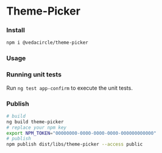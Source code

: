 # Theme-Picker

### Install

```bash
npm i @vedacircle/theme-picker
```

### Usage

### Running unit tests

Run `ng test app-confirm` to execute the unit tests.

### Publish

```bash
# build
ng build theme-picker
# replace your npm key
export NPM_TOKEN="00000000-0000-0000-0000-000000000000"
# publish
npm publish dist/libs/theme-picker --access public
```
